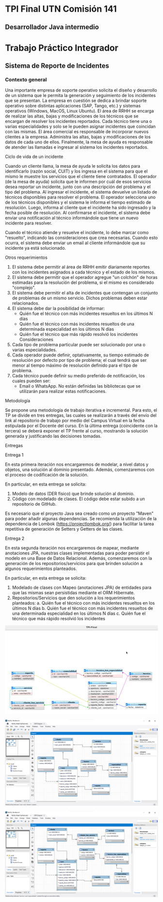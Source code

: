 # TPI Final UTN Comisión 141

## Desarrollador Java intermedio

# Trabajo Práctico Integrador

## Sistema de Reporte de Incidentes

### Contexto general

Una importante empresa de soporte operativo solicita el diseño y desarrollo de un sistema que le permita la generación y seguimiento de los incidentes que se presentan.
La empresa en cuestión se dedica a brindar soporte operativo sobre distintas aplicaciones (SAP, Tango, etc.) y sistemas operativos (Windows, MacOS, Linux Ubuntu).
El área de RRHH se encarga de realizar las altas, bajas y modificaciones de los técnicos que se encargan de resolver los incidentes reportados.
Cada técnico tiene una o varias especialidades y solo se le pueden asignar incidentes que coincidan con las mismas.
El área comercial es responsable de incorporar nuevos clientes a la empresa. Administra las altas, bajas y modificaciones de los datos de cada uno de ellos.
Finalmente, la mesa de ayuda es responsable de atender las llamadas e ingresar al sistema los incidentes reportados.

Ciclo de vida de un incidente

Cuando un cliente llama, la mesa de ayuda le solicita los datos para identificarlo (razón social, CUIT) y los ingresa en el sistema para que el mismo le muestre los servicios que el cliente tiene contratados.
El operador (de la mesa de ayuda) solicita que le informen por cuál de esos servicios desea reportar un incidente, junto con una descripción del problema y el tipo del problema.
Al ingresar el incidente, el sistema devuelve un listado de técnicos disponibles para resolver el problema. El operador selecciona uno de los técnicos disponibles y el sistema le informa el tiempo estimado de resolución. Luego, informa al cliente que el incidente ha sido ingresado y la fecha posible de resolución.
Al confirmarse el incidente, el sistema debe enviar una notificación al técnico informándole que tiene un nuevo incidente para resolver.

Cuando el técnico atiende y resuelve el incidente, lo debe marcar como "resuelto", indicando las consideraciones que crea necesarias. Cuando esto ocurra, el sistema debe enviar un email al cliente informándole que su incidente ya está solucionado.

Otros requerimientos

1. El sistema debe permitir al área de RRHH emitir diariamente reportes con los incidentes asignados a cada técnico y el estado de los mismos.
1. El sistema debe permitir que el operador agregue "un colchón" de horas estimadas para la resolución del problema, si el mismo es considerado "complejo".
1. El sistema debe permitir el alta de incidentes que contengan un conjunto de problemas de un mismo servicio. Dichos problemas deben estar relacionados.
1. El sistema debe dar la posibilidad de informar:
   - Quién fue el técnico con más incidentes resueltos en los últimos N días
   - Quién fue el técnico con más incidentes resueltos de una determinada especialidad en los últimos N días
   - Quién fue el técnico que más rápido resolvió los incidentes Consideraciones
1. Cada tipo de problema particular puede ser solucionado por una o varias especialidades.
1. Cada operador puede definir, optativamente, su tiempo estimado de resolución por defecto por tipo de problema; el cual tendrá que ser menor al tiempo máximo de resolución definido para el tipo de problema.
1. Cada técnico puede definir su medio preferido de notificación, los cuales pueden ser:
   - Email o WhatsApp. No están definidas las bibliotecas que se utilizarán para realizar estas notificaciones.

Metodología

Se propone una metodología de trabajo iterativa e incremental. Para esto, el TP se divide en tres entregas, las cuales se realizarán a través del envío del link al repositorio de trabajo por medio del Campus Virtual en la fecha estipulada por el Docente del curso.
En la última entrega (coincidente con la tercera) se deberá exponer el TP frente al curso, mostrando la solución generada y justificando las decisiones tomadas.

Entregas

Entrega 1

En esta primera iteración nos encargaremos de modelar, a nivel datos y objetos, una solución al dominio presentado. Además, comenzaremos con el proceso de codificación de la solución.

En particular, en esta entrega se solicita:

1. Modelo de datos (DER físico) que brinde solución al dominio.
2. Código con modelado de clases. El código debe estar subido a un repositorio de GitHub.

Es necesario que el proyecto Java sea creado como un proyecto "Maven" para poder añadir algunas dependencias. Se recomienda la utilización de la dependencia de Lombok (https://projectlombok.org/) para facilitar la tarea repetitiva de generación de Setters y Getters de las clases.

Entrega 2

En esta segunda iteración nos encargaremos de mapear, mediante anotaciones JPA, nuestras clases implementadas para poder persistir el modelo en una Base de Datos Relacional.
Además, comenzaremos con la generación de los repositorios/servicios para que brinden solución a algunos requerimientos planteados.

En particular, en esta entrega se solicita:

1. Modelado de clases con Mapeo (anotaciones JPA) de entidades para que las mismas sean persistidas mediante el ORM Hibernate.
2. Repositorios/Servicios que den solución a los requerimientos planteados:
   a. Quién fue el técnico con más incidentes resueltos en los últimos N días
   b. Quién fue el técnico con más incidentes resueltos de una determinada especialidad en los últimos N días
   c. Quién fue el técnico que más rápido resolvió los incidentes









![image](https://github.com/KivyDesign/TPI-Comision141-Final/blob/main/IMGs/Captura%20de%20pantalla%20-2023-11-17%2019-02-43.png)

![image](https://github.com/KivyDesign/TPI-Comision141-Final/blob/main/IMGs/DER%20version%201.0.0.png)

![image](https://github.com/KivyDesign/TPI-Comision141-Final/blob/main/IMGs/tp-final.png)
